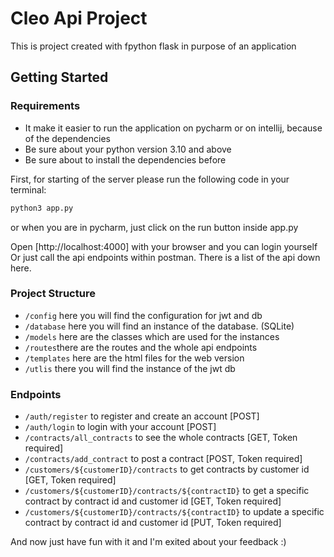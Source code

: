 # Cleo Api Project

This is project created with fpython flask in purpose of an application

## Getting Started

### Requirements
* It make it easier to run the application on pycharm or on intellij, because of the dependencies
* Be sure about your python version 3.10 and above
* Be sure about to install the dependencies before

First, for starting of the server please run the following code in your terminal:

```bash
python3 app.py
```
or when you are in pycharm, just click on the run button inside app.py

Open [http://localhost:4000] with your browser and you can login yourself
Or just call the api endpoints within postman. There is a list of the api down here.


### Project Structure
+ `/config` here you will find the configuration for jwt and db
+ `/database` here you will find an instance of the database. (SQLite)
+ `/models` here are the classes which are used for the instances
+ `/routes`there are the routes and the whole api endpoints
+ `/templates` here are the html files for the web version
+ `/utlis` there you will find the instance of the jwt db

### Endpoints
+ `/auth/register` to register and create an account [POST]
+ `/auth/login` to login with your account [POST]
+ `/contracts/all_contracts` to see the whole contracts [GET, Token required]
+ `/contracts/add_contract` to post a contract [POST, Token required]
+ `/customers/${customerID}/contracts` to get contracts by customer id [GET, Token required]
+ `/customers/${customerID}/contracts/${contractID}` to get a specific contract by contract id and customer id [GET, Token required]
+ `/customers/${customerID}/contracts/${contractID}` to update a specific contract by contract id and customer id [PUT, Token required]

And now just have fun with it and I'm exited about your feedback :)